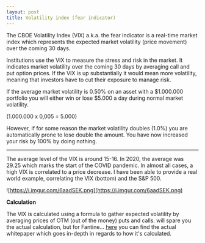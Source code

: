 ```yaml
---
layout: post
title: Volatility index (fear indicator)
---
```


The CBOE Volatility Index (VIX) a.k.a. the fear indicator is a real-time market index which represents the expected market volatility (price movement) over the coming 30 days.

Institutions use the VIX to measure the stress and risk in the market. It indicates market volatility over the coming 30 days by averaging call and put option prices. If the VIX is up substantially it would mean more volatility, meaning that investors have to cut their exposure to manage risk.

If the average market volatility is 0.50% on an asset with a $1.000.000 portfolio you will either win or lose $5.000 a day during normal market volatility.

(1.000.000 x 0,005 = 5.000)⠀

However, if for some reason the market volatility doubles (1.0%) you are automatically prone to lose double the amount. You have now increased your risk by 100% by doing nothing.



---



The average level of the VIX is around 15-16. In 2020, the average was 29.25 which marks the start of the COVID pandemic. In almost all cases, a high VIX is correlated to a price decrease. I have been able to provide a real world example, correlating the VIX (bottom) and the S&P 500.

![https://i.imgur.com/6aadSEK.png](https://i.imgur.com/6aadSEK.png)


**Calculation**

The VIX is calculated using a formula to gather expected volatility by averaging prices of OTM (out of the money) puts and calls. will spare you the actual calculation, but for Fantine... [here](https://cdn.cboe.com/resources/futures/vixwhite.pdf) you can find the actual whitepaper which goes in-depth in regards to how it's calculated.



